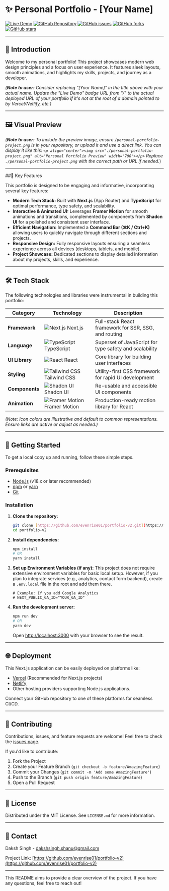# ✨ Personal Portfolio - [Your Name]

[![Live Demo](https://img.shields.io/badge/Live%20Demo-Visit%20Now-brightgreen?style=for-the-badge&logo=vercel)](/)
[![GitHub Repository](https://img.shields.io/badge/GitHub-Repo-blue?style=for-the-badge&logo=github)](https://github.com/evenrise01/portfolio-v2)
[![GitHub issues](https://img.shields.io/github/issues/evenrise01/portfolio-v2?style=for-the-badge)](https://github.com/evenrise01/portfolio-v2/issues)
[![GitHub forks](https://img.shields.io/github/forks/evenrise01/portfolio-v2?style=for-the-badge)](https://github.com/evenrise01/portfolio-v2/network)
[![GitHub stars](https://img.shields.io/github/stars/evenrise01/portfolio-v2?style=for-the-badge)](https://github.com/evenrise01/portfolio-v2/stargazers)

---

## 🚀 Introduction

Welcome to my personal portfolio! This project showcases modern web design principles and a focus on user experience. It features sleek layouts, smooth animations, and highlights my skills, projects, and journey as a developer.

*(**Note to user:** Consider replacing "[Your Name]" in the title above with your actual name. Update the "Live Demo" badge URL from "/" to the actual deployed URL of your portfolio if it's not at the root of a domain pointed to by Vercel/Netlify, etc.)*

---

## 🖼️ Visual Preview

*(**Note to user:** To include the preview image, ensure `/personal-portfolio-project.png` is in your repository, or upload it and use a direct link. You can display it like this:*
*`<p align="center"><img src="./personal-portfolio-project.png" alt="Personal Portfolio Preview" width="700"></p>`*
*Replace `./personal-portfolio-project.png` with the correct path or URL if needed.*)

---

##🌟 Key Features

This portfolio is designed to be engaging and informative, incorporating several key features:

* **Modern Tech Stack:** Built with **Next.js** (App Router) and **TypeScript** for optimal performance, type safety, and scalability.
* **Interactive & Animated UI:** Leverages **Framer Motion** for smooth animations and transitions, complemented by components from **Shadcn UI** for a polished and consistent user interface.
* **Efficient Navigation:** Implemented a **Command Bar (⌘K / Ctrl+K)** allowing users to quickly navigate through different sections and projects.
* **Responsive Design:** Fully responsive layouts ensuring a seamless experience across all devices (desktops, tablets, and mobile).
* **Project Showcase:** Dedicated sections to display detailed information about my projects, skills, and experience.

---

## 🛠️ Tech Stack

The following technologies and libraries were instrumental in building this portfolio:

| Category         | Technology                                                                | Description                                          |
|------------------|---------------------------------------------------------------------------|------------------------------------------------------|
| **Framework** | ![Next.js](https://cdn.simpleicons.org/nextdotjs/000000) Next.js           | Full-stack React framework for SSR, SSG, and routing |
| **Language** | ![TypeScript](https://cdn.simpleicons.org/typescript/3178C6) TypeScript   | Superset of JavaScript for type safety and scalability |
| **UI Library** | ![React](https://cdn.simpleicons.org/react/61DAFB) React                   | Core library for building user interfaces            |
| **Styling** | ![Tailwind CSS](https://cdn.simpleicons.org/tailwindcss/06B6D4) Tailwind CSS | Utility-first CSS framework for rapid UI development |
| **Components** | ![Shadcn UI](https://cdn.simpleicons.org/shadcnui/000000) Shadcn UI         | Re-usable and accessible UI components               |
| **Animation** | ![Framer Motion](https://cdn.simpleicons.org/framer/0055FF) Framer Motion   | Production-ready motion library for React            |

*(Note: Icon colors are illustrative and default to common representations. Ensure links are active or adjust as needed.)*

---

## 🚀 Getting Started

To get a local copy up and running, follow these simple steps.

### Prerequisites

* [Node.js](https://nodejs.org/) (v18.x or later recommended)
* [npm](https://www.npmjs.com/) or [yarn](https://yarnpkg.com/)
* [Git](https://git-scm.com/)

### Installation

1.  **Clone the repository:**
    ```bash
    git clone [https://github.com/evenrise01/portfolio-v2.git](https://github.com/evenrise01/portfolio-v2.git)
    cd portfolio-v2
    ```

2.  **Install dependencies:**
    ```bash
    npm install
    # OR
    yarn install
    ```

3.  **Set up Environment Variables (if any):**
    This project does not require extensive environment variables for basic local setup. However, if you plan to integrate services (e.g., analytics, contact form backend), create a `.env.local` file in the root and add them there.
    ```env
    # Example: If you add Google Analytics
    # NEXT_PUBLIC_GA_ID="YOUR_GA_ID"
    ```

4.  **Run the development server:**
    ```bash
    npm run dev
    # OR
    yarn dev
    ```
    Open [http://localhost:3000](http://localhost:3000) with your browser to see the result.

---

## 🌐 Deployment

This Next.js application can be easily deployed on platforms like:

* [Vercel](https://vercel.com/) (Recommended for Next.js projects)
* [Netlify](https://www.netlify.com/)
* Other hosting providers supporting Node.js applications.

Connect your GitHub repository to one of these platforms for seamless CI/CD.

---

## 🤝 Contributing

Contributions, issues, and feature requests are welcome! Feel free to check the [issues page](https://github.com/evenrise01/portfolio-v2/issues).

If you'd like to contribute:

1.  Fork the Project
2.  Create your Feature Branch (`git checkout -b feature/AmazingFeature`)
3.  Commit your Changes (`git commit -m 'Add some AmazingFeature'`)
4.  Push to the Branch (`git push origin feature/AmazingFeature`)
5.  Open a Pull Request

---

## 📜 License

Distributed under the MIT License. See `LICENSE.md` for more information.

---

## 📧 Contact

Daksh Singh - dakshsingh.shanu@gmail.com

Project Link: [https://github.com/evenrise01/portfolio-v2](https://github.com/evenrise01/portfolio-v2)

---

This README aims to provide a clear overview of the project. If you have any questions, feel free to reach out!

